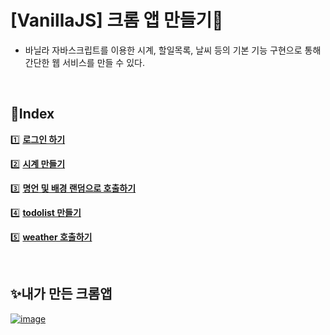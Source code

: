 # [VanillaJS] 크롬 앱 만들기🎠

- 바닐라 자바스크립트를 이용한 시계, 할일목록, 날씨 등의 기본 기능 구현으로 통해 간단한 웹 서비스를 만들 수 있다.

<br>

## 📝Index

 1️⃣ **[로그인 하기](login.md)**
 
 2️⃣ **[시계 만들기](clock.md)**
 
 3️⃣ **[명언 및 배경 랜덤으로 호출하기](quotes_and_bg.md)**
 
 4️⃣ **[todolist 만들기](todolist.md)**

 5️⃣ **[weather 호출하기](weather.md)**
 
 <br>
 
 ## ✨내가 만든 크롬앱
 [![image](img/app.PNG)](https://ahn-sujin.github.io/vanllia-JS-projects/html/index.html)
